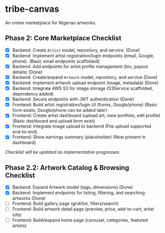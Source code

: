 # tribe-canvas

An online marketplace for Nigerian artworks.

## Phase 2: Core Marketplace Checklist

-   [x] Backend: Create `Artist` model, repository, and service. (Done)
-   [x] Backend: Implement artist registration/login endpoints (email, Google, phone). (Basic email endpoints scaffolded)
-   [x] Backend: Add endpoints for artist profile management (bio, payout details) (Done)
-   [x] Backend: Create/expand `Artwork` model, repository, and service (Done)
-   [x] Backend: Implement artwork upload endpoint (image, metadata) (Done)
-   [x] Backend: Integrate AWS S3 for image storage (S3Service scaffolded, dependency added)
-   [x] Backend: Secure endpoints with JWT authentication (Done)
-   [x] Frontend: Build artist registration/login UI (forms, Google/phone) (Basic form exists; Google/phone can be added later)
-   [x] Frontend: Create artist dashboard (upload art, view portfolio, edit profile) (Basic dashboard and upload form exist)
-   [x] Frontend: Integrate image upload to backend (File upload supported end-to-end)
-   [x] Frontend: Show earnings summary (placeholder) (Now present in dashboard)

_Checklist will be updated as implementation progresses._

## Phase 2.2: Artwork Catalog & Browsing Checklist

-   [x] Backend: Expand Artwork model (tags, dimensions) (Done)
-   [x] Backend: Implement endpoints for listing, filtering, and searching artworks (Done)
-   [ ] Frontend: Build gallery page (grid/list, filters/search)
-   [ ] Frontend: Build artwork detail page (preview, price, add-to-cart, artist info)
-   [ ] Frontend: Build/expand home page (carousel, categories, featured artists)
